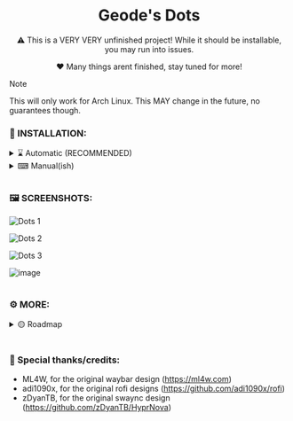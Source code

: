 <div align="center">
  <h1>Geode's Dots</h1>
</div>

<div align="center">
  <p>⚠️ This is a VERY VERY unfinished project! While it should be installable, you may run into issues.</p>
  <p>❤️ Many things arent finished, stay tuned for more!</p>
</div>

> [!NOTE]
> This will only work for Arch Linux. This MAY change in the future, no guarantees though.

### 🌟 INSTALLATION:

<details> 
  <summary>⌛ Automatic (RECOMMENDED)</summary>

  <p></p>
  
  > Should work on pretty much any arch based system (minimal, or not). If thers an issue installing, please submit a bug report! 
  
  ```bash
  bash <(curl -s "https://geodearc.github.io/GeoDots/autoinstall.sh")
  ```
  
 > I'm working on cleaning up the install scripts, but they should work for now.
</details> 
<details> 
  <summary>⌨ Manual(ish)</summary>

  <p></p>

  - 🗃️ Ensure dependencies & update
  ```
  sudo pacman -Syu
  sudo pacman -S --needed git base-devel
  ```
  - 💾 Begin Installation!
  > Needs to be in home folder for now! May make the script better/adaptive if i feel like it
  ```
  cd
  git clone https://github.com/GeodeArc/GeoDots/
  cd GeoDots
  ./install.sh
  ```
</details> 

# 

### 🖼️ SCREENSHOTS:
![Dots 1](https://github.com/user-attachments/assets/58ec042b-2fa6-4fc3-9a6b-aebfde197afc)

![Dots 2](https://github.com/user-attachments/assets/510848f9-4be8-465f-8c87-29b1bf4fc418)

![Dots 3](https://github.com/user-attachments/assets/257173da-a71f-4501-8909-76d178040656)

![image](https://github.com/user-attachments/assets/7cf8db7c-b7e1-4c32-aa70-027477feccec)

# 

### ⚙ MORE:

<details> 
  <summary>🟡 Roadmap</summary>
  <h3>Current:</h3>
  
  - Font choices (rofi kitty etc)
  
  - Add ZSH/Bash selection
    
  - Add auto install
    
  - Add cursor (bibata modern ice/classic depending on light/dark theme)
    
  - Proper light/dark theme support (waybar✅, gtk3/4✅, swaync❌, rofi❌)
    
  <h3>Later:</h3>
  
  - GDM config (Ready to be merged)
  
  - Add monitor setup to post install
    
  - Settings/config script
    
  - Add hyprlock autologon (maybe with sddm since that seems easy)
</details> 

# 

### 💞 Special thanks/credits:
- ML4W, for the original waybar design (https://ml4w.com)
- adi1090x, for the original rofi designs (https://github.com/adi1090x/rofi)
- zDyanTB, for the original swaync design (https://github.com/zDyanTB/HyprNova)
